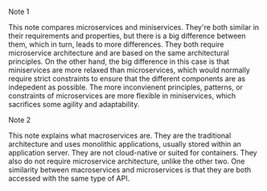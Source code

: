 Note 1

This note compares microservices and miniservices. They're both similar in their requirements and properties, but there is a big difference between them, which in turn, leads to more differences. They both require microservice architecture and are based on the same architectural principles. On the other hand, the big difference in this case is that miniservices are more relaxed than microservices, which would normally require strict constraints to ensure that the different components are as indepedent as possible. The more inconvienent principles, patterns, or constraints of microservices are more flexible in miniservices, which sacrifices some agility and adaptability. 


Note 2

This note explains what macroservices are. They are the traditional architecture and uses monolithic applications, usually stored within an application server. They are not cloud-native or suited for containers. They also do not require microservice architecture, unlike the other two. One similarity between macroservices and microservices is that they are both accessed with the same type of API.
